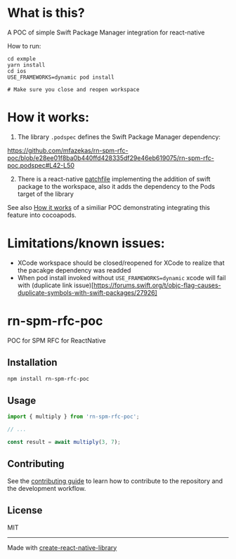 # What is this?

A POC of simple Swift Package Manager integration for react-native

How to run:
```
cd exmple 
yarn install
cd ios
USE_FRAMEWORKS=dynamic pod install

# Make sure you close and reopen workspace
```

# How it works:

1. The library `.podspec` defines the Swift Package Manager dependency:

https://github.com/mfazekas/rn-spm-rfc-poc/blob/e28ee01f8ba0b440ffd428335df29e46eb619075/rn-spm-rfc-poc.podspec#L42-L50

2. There is a react-native [patchfile](https://github.com/mfazekas/rn-spm-rfc-poc/blob/main/example/patches/react-native%2B0.74.1.patch) implementing the addition of swift package to the workspace, also it adds the dependency to the Pods target of the library

See also [How it works](https://github.com/mfazekas/pods-spm-dep-poc/?tab=readme-ov-file#how-it-works) of a similiar POC demonstrating integrating this feature into cocoapods.

# Limitations/known issues:

- XCode workspace should be closed/reopened for XCode to realize that the pacakge dependency was readded
- When pod install invoked without `USE_FRAMEWORKS=dynamic`  xcode will fail with (duplicate link issue)[https://forums.swift.org/t/objc-flag-causes-duplicate-symbols-with-swift-packages/27926]


# rn-spm-rfc-poc

POC for SPM RFC for ReactNative

## Installation

```sh
npm install rn-spm-rfc-poc
```

## Usage

```js
import { multiply } from 'rn-spm-rfc-poc';

// ...

const result = await multiply(3, 7);
```

## Contributing

See the [contributing guide](CONTRIBUTING.md) to learn how to contribute to the repository and the development workflow.

## License

MIT

---

Made with [create-react-native-library](https://github.com/callstack/react-native-builder-bob)
